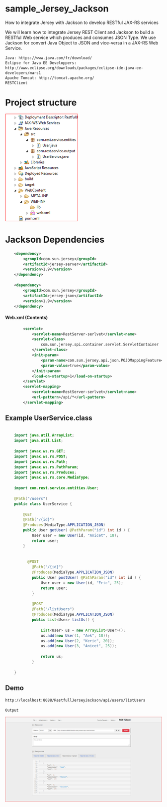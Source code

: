 # sample_Jersey_Jackson

How to integrate Jersey with Jackson to develop RESTful JAX-RS services


We will learn how to integrate Jersey REST Client and Jackson to build a RESTful Web service which produces and consumes JSON Type. We use Jackson for convert Java Object to JSON  and vice-versa in a JAX-RS Web Service.

    Java: https://www.java.com/fr/download/
    Eclipse for Java EE Developpers: http://www.eclipse.org/downloads/packages/eclipse-ide-java-ee-developers/mars1
    Apache Tomcat: http://tomcat.apache.org/
    RESTClient

# Project structure
![prj structure](https://github.com/anicetkeric/sample_Jersey_Jackson/blob/master/WebContent/screenshots/structure.PNG)

# Jackson Dependencies
```xml
    <dependency>
        <groupId>com.sun.jersey</groupId>
        <artifactId>jersey-server</artifactId>
        <version>1.9</version>
    </dependency>
    
    <dependency>
        <groupId>com.sun.jersey</groupId>
        <artifactId>jersey-json</artifactId>
        <version>1.9</version>
    </dependency>
 ```  
 
 
#### Web.xml (Contents)
```xml
        <servlet>
            <servlet-name>RestServer-serlvet</servlet-name>
            <servlet-class>
                com.sun.jersey.spi.container.servlet.ServletContainer
            </servlet-class>
            <init-param>
                <param-name>com.sun.jersey.api.json.POJOMappingFeature</param-name>
                <param-value>true</param-value>
            </init-param>
            <load-on-startup>1</load-on-startup>
        </servlet>
        <servlet-mapping>
            <servlet-name>RestServer-serlvet</servlet-name>
            <url-pattern>/api/*</url-pattern>
        </servlet-mapping>
```    

    
    
## Example UserService.class
```java

    import java.util.ArrayList;
    import java.util.List;

    import javax.ws.rs.GET;
    import javax.ws.rs.POST;
    import javax.ws.rs.Path;
    import javax.ws.rs.PathParam;
    import javax.ws.rs.Produces;
    import javax.ws.rs.core.MediaType;

    import com.rest.service.entities.User;

    @Path("/users")
    public class UserService {

        @GET
        @Path("/{id}")
        @Produces(MediaType.APPLICATION_JSON)
        public User getUser( @PathParam("id") int id ) {
            User user = new User(id, "Anicet", 18);
            return user;
        }    


          @POST
            @Path("/{id}")
            @Produces(MediaType.APPLICATION_JSON)
            public User postUser( @PathParam("id") int id ) {
                User user = new User(id, "Eric", 25);
                return user;
            }    

            @POST
            @Path("/listUsers")
            @Produces(MediaType.APPLICATION_JSON)
            public List<User> listUs() {

                List<User> us = new ArrayList<User>();
                us.add(new User(1, "Aek", 18));
                us.add(new User(2, "Keric", 20));
                us.add(new User(3, "Anicet", 25));

                return us;
            }    

    }
 ```
## Demo

    http://localhost:8088/RestfullJerseyJackson/api/users/listUsers
    
    Output
    
  ![Output]( https://github.com/anicetkeric/sample_Jersey_Jackson/blob/master/WebContent/screenshots/restclient.PNG)
   
    
